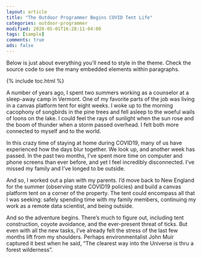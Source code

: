 ```yaml
---
layout: article
title: "The Outdoor Programmer Begins COVID Tent Life"
categories: outdoor-programmer
modified: 2020-05-01T16:28:11-04:00
tags: [sample]
comments: true
ads: false
---
```


Below is just about everything you'll need to style in the theme. Check the source code to see the many embedded elements within paragraphs.

{% include toc.html %}


A number of years ago, I spent two summers working as a counselor at a sleep-away camp in Vermont. One of my favorite parts of the job was living in a canvas platform tent for eight weeks. I woke up to the morning cacophony of songbirds in the pine trees and fell asleep to the woeful wails of loons on the lake. I could feel the rays of sunlight when the sun rose and the boom of thunder when a storm passed overhead. I felt both more connected to myself and to the world.

In this crazy time of staying at home during COVID19, many of us have experienced how the days blur together. We look up, and another week has passed. In the past two months, I’ve spent more time on computer and phone screens than ever before, and yet I feel incredibly disconnected. I’ve missed my family and I’ve longed to be outside.

And so, I worked out a plan with my parents. I’d move back to New England for the summer (observing state COVID19 policies) and build a canvas platform tent on a corner of the property. The tent could encompass all that I was seeking: safely spending time with my family members, continuing my work as a remote data scientist, and being outside.

And so the adventure begins. There’s much to figure out, including tent construction, coyote avoidance, and the ever-present threat of ticks. But even with all the new tasks, I’ve already felt the stress of the last few months lift from my shoulders. Perhaps environmentalist John Muir captured it best when he said, “The clearest way into the Universe is thru a forest wilderness”.

